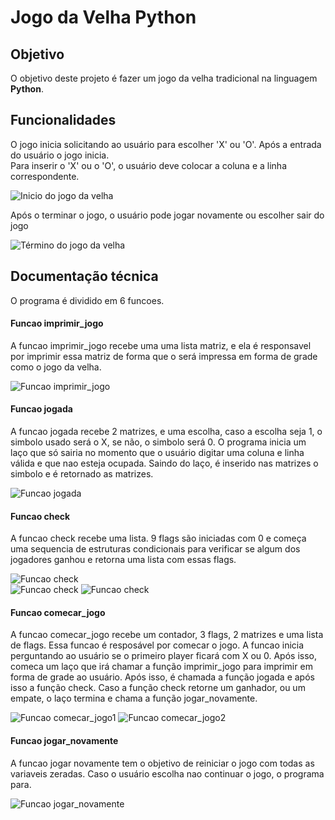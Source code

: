 # Jogo da Velha Python  

## Objetivo  

O objetivo deste projeto é fazer um jogo da velha tradicional na linguagem **Python**.

## Funcionalidades  

O jogo inicia solicitando ao usuário para escolher 'X' ou 'O'. Após a entrada do usuário o jogo inicia.  
Para inserir o 'X' ou o 'O', o usuário deve colocar a coluna e a linha correspondente.  

![Inicio do jogo da velha](https://github.com/pauloszuparits/Imagens/blob/485c07736b6d8a570fb0165b2c25b14832416b6b/imgJogoDaVelhaPython/InicioDoGameJogoDaVelha.png)

Após o terminar o jogo, o usuário pode jogar novamente ou escolher sair do jogo

![Término do jogo da velha](https://github.com/pauloszuparits/Imagens/blob/86970c69da322a79cf819e4c399ceca5aa890c98/imgJogoDaVelhaPython/FinalDoGameJogoDaVelha.png)  

## Documentação técnica  

O programa é dividido em 6 funcoes.

#### Funcao imprimir_jogo  

A funcao imprimir_jogo recebe uma uma lista matriz, e ela é responsavel por imprimir essa matriz de forma que o será impressa em forma de grade como o jogo da velha.  

![Funcao imprimir_jogo](https://github.com/pauloszuparits/Imagens/blob/9d464c731fb2e070e31892a2a55e591d595eccc8/DocTecnicaJogoDaVelha/imprimir_jogo.png)  

#### Funcao jogada  

A funcao jogada recebe 2 matrizes, e uma escolha, caso a escolha seja 1, o simbolo usado será o X, se não, o simbolo será 0. O programa inicia um laço que só sairia no momento que o usuário digitar uma coluna e linha válida e que nao esteja ocupada. Saindo do laço, é inserido nas matrizes o simbolo e é retornado as matrizes.  

![Funcao jogada](https://github.com/pauloszuparits/Imagens/blob/9d464c731fb2e070e31892a2a55e591d595eccc8/DocTecnicaJogoDaVelha/jogada.png)  

#### Funcao check

A funcao check recebe uma lista. 9 flags são iniciadas com 0 e começa uma sequencia de estruturas condicionais para verificar se algum dos jogadores ganhou e retorna uma lista com essas flags.

![Funcao check](https://github.com/pauloszuparits/Imagens/blob/9d464c731fb2e070e31892a2a55e591d595eccc8/DocTecnicaJogoDaVelha/funcaoCheck1.png)  
![Funcao check](https://github.com/pauloszuparits/Imagens/blob/9d464c731fb2e070e31892a2a55e591d595eccc8/DocTecnicaJogoDaVelha/funcaoCheck2.png)
![Funcao check](https://github.com/pauloszuparits/Imagens/blob/9d464c731fb2e070e31892a2a55e591d595eccc8/DocTecnicaJogoDaVelha/funcaoCheck3.png)  

#### Funcao comecar_jogo
A funcao comecar_jogo recebe um contador, 3 flags, 2 matrizes e uma lista de flags. Essa funcao é resposável por comecar o jogo. A funcao inicia perguntando ao usuário se o primeiro player ficará com X ou 0. Após isso, comeca um laço que irá chamar a função imprimir_jogo para imprimir em forma de grade ao usuário. Após isso, é chamada a função jogada e após isso a função check. Caso a função check retorne um ganhador, ou um empate, o laço termina e chama a função jogar_novamente. 

![Funcao comecar_jogo1](https://github.com/pauloszuparits/Imagens/blob/9d464c731fb2e070e31892a2a55e591d595eccc8/DocTecnicaJogoDaVelha/comecar_jogo1.png)
![Funcao comecar_jogo2](https://github.com/pauloszuparits/Imagens/blob/9d464c731fb2e070e31892a2a55e591d595eccc8/DocTecnicaJogoDaVelha/comecar_jogo2.png)  

#### Funcao jogar_novamente  
A funcao jogar novamente tem o objetivo de reiniciar o jogo com todas as variaveis zeradas. Caso o usuário escolha nao continuar o jogo, o programa para.  

![Funcao jogar_novamente](https://github.com/pauloszuparits/Imagens/blob/9d464c731fb2e070e31892a2a55e591d595eccc8/DocTecnicaJogoDaVelha/jogar_novamente.png)
